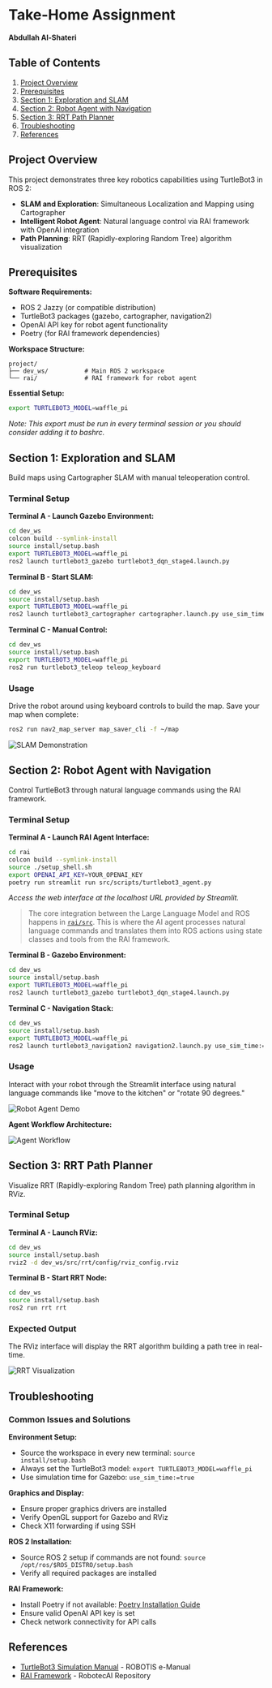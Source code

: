 # Take-Home Assignment
**Abdullah Al-Shateri**

## Table of Contents
1. [Project Overview](#project-overview)
2. [Prerequisites](#prerequisites)
3. [Section 1: Exploration and SLAM](#section-1-exploration-and-slam)
4. [Section 2: Robot Agent with Navigation](#section-2-robot-agent-with-navigation)
5. [Section 3: RRT Path Planner](#section-3-rrt-path-planner)
6. [Troubleshooting](#troubleshooting)
7. [References](#references)

## Project Overview

This project demonstrates three key robotics capabilities using TurtleBot3 in ROS 2:
- **SLAM and Exploration**: Simultaneous Localization and Mapping using Cartographer
- **Intelligent Robot Agent**: Natural language control via RAI framework with OpenAI integration
- **Path Planning**: RRT (Rapidly-exploring Random Tree) algorithm visualization

## Prerequisites

**Software Requirements:**
- ROS 2 Jazzy (or compatible distribution)
- TurtleBot3 packages (gazebo, cartographer, navigation2)
- OpenAI API key for robot agent functionality
- Poetry (for RAI framework dependencies)

**Workspace Structure:**
```
project/
├── dev_ws/          # Main ROS 2 workspace
└── rai/             # RAI framework for robot agent
```

**Essential Setup:**
```bash
export TURTLEBOT3_MODEL=waffle_pi
```
*Note: This export must be run in every terminal session or you should consider adding it to bashrc.* 

## Section 1: Exploration and SLAM

Build maps using Cartographer SLAM with manual teleoperation control.

### Terminal Setup

**Terminal A - Launch Gazebo Environment:**
```bash
cd dev_ws
colcon build --symlink-install
source install/setup.bash
export TURTLEBOT3_MODEL=waffle_pi
ros2 launch turtlebot3_gazebo turtlebot3_dqn_stage4.launch.py
```

**Terminal B - Start SLAM:**
```bash
cd dev_ws
source install/setup.bash
export TURTLEBOT3_MODEL=waffle_pi
ros2 launch turtlebot3_cartographer cartographer.launch.py use_sim_time:=true
```

**Terminal C - Manual Control:**
```bash
cd dev_ws
source install/setup.bash
export TURTLEBOT3_MODEL=waffle_pi
ros2 run turtlebot3_teleop teleop_keyboard
```

### Usage
Drive the robot around using keyboard controls to build the map. Save your map when complete:
```bash
ros2 run nav2_map_server map_saver_cli -f ~/map
```

![SLAM Demonstration](docs/section1.jfif)

## Section 2: Robot Agent with Navigation

Control TurtleBot3 through natural language commands using the RAI framework.

### Terminal Setup

**Terminal A - Launch RAI Agent Interface:**
```bash
cd rai
colcon build --symlink-install
source ./setup_shell.sh
export OPENAI_API_KEY=YOUR_OPENAI_KEY
poetry run streamlit run src/scripts/turtlebot3_agent.py
```
*Access the web interface at the localhost URL provided by Streamlit.*

> The core integration between the Large Language Model and ROS happens in [`rai/src`](rai/src). This is where the AI agent processes natural language commands and translates them into ROS actions using state classes and tools from the RAI framework.

**Terminal B - Gazebo Environment:**
```bash
cd dev_ws
source install/setup.bash
export TURTLEBOT3_MODEL=waffle_pi
ros2 launch turtlebot3_gazebo turtlebot3_dqn_stage4.launch.py
```

**Terminal C - Navigation Stack:**
```bash
cd dev_ws
source install/setup.bash
export TURTLEBOT3_MODEL=waffle_pi
ros2 launch turtlebot3_navigation2 navigation2.launch.py use_sim_time:=true map:=$MAP_PATH
```

### Usage
Interact with your robot through the Streamlit interface using natural language commands like "move to the kitchen" or "rotate 90 degrees."

![Robot Agent Demo](docs/section2.gif)

**Agent Workflow Architecture:**

![Agent Workflow](docs/section2b.jpeg)

## Section 3: RRT Path Planner

Visualize RRT (Rapidly-exploring Random Tree) path planning algorithm in RViz.

### Terminal Setup

**Terminal A - Launch RViz:**
```bash
cd dev_ws
source install/setup.bash
rviz2 -d dev_ws/src/rrt/config/rviz_config.rviz
```

**Terminal B - Start RRT Node:**
```bash
cd dev_ws
source install/setup.bash
ros2 run rrt rrt
```

### Expected Output
The RViz interface will display the RRT algorithm building a path tree in real-time.

![RRT Visualization](docs/section3.jpeg)

## Troubleshooting

### Common Issues and Solutions

**Environment Setup:**
- Source the workspace in every new terminal: `source install/setup.bash`
- Always set the TurtleBot3 model: `export TURTLEBOT3_MODEL=waffle_pi`
- Use simulation time for Gazebo: `use_sim_time:=true`

**Graphics and Display:**
- Ensure proper graphics drivers are installed
- Verify OpenGL support for Gazebo and RViz
- Check X11 forwarding if using SSH

**ROS 2 Installation:**
- Source ROS 2 setup if commands are not found: `source /opt/ros/$ROS_DISTRO/setup.bash`
- Verify all required packages are installed

**RAI Framework:**
- Install Poetry if not available: [Poetry Installation Guide](https://python-poetry.org/docs/#installation)
- Ensure valid OpenAI API key is set
- Check network connectivity for API calls

## References

- [TurtleBot3 Simulation Manual](https://emanual.robotis.com/docs/en/platform/turtlebot3/simulation/) - ROBOTIS e-Manual
- [RAI Framework](https://github.com/RobotecAI/rai) - RobotecAI Repository